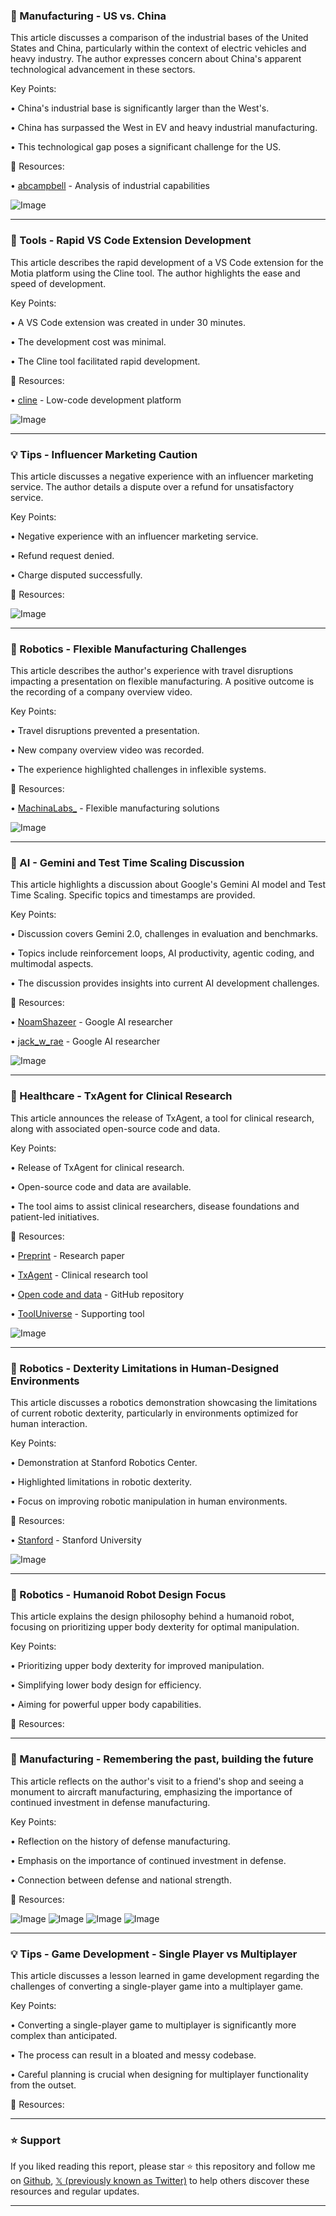 ### 🤖 Manufacturing - US vs. China

This article discusses a comparison of the industrial bases of the United States and China, particularly within the context of electric vehicles and heavy industry.  The author expresses concern about China's apparent technological advancement in these sectors.

Key Points:

• China's industrial base is significantly larger than the West's.


• China has surpassed the West in EV and heavy industrial manufacturing.


• This technological gap poses a significant challenge for the US.


🔗 Resources:

• [abcampbell](https://x.com/abcampbell) - Analysis of industrial capabilities


![Image](https://pbs.twimg.com/ext_tw_video_thumb/1901703460011102208/pu/img/0y-Dqb7QryScw1wx.jpg)

---
### 🚀 Tools - Rapid VS Code Extension Development

This article describes the rapid development of a VS Code extension for the Motia platform using the Cline tool.  The author highlights the ease and speed of development.

Key Points:

• A VS Code extension was created in under 30 minutes.


• The development cost was minimal.


• The Cline tool facilitated rapid development.


🔗 Resources:

• [cline](https://x.com/cline) - Low-code development platform


![Image](https://pbs.twimg.com/ext_tw_video_thumb/1901756369822224385/pu/img/XS2f5FbqSoCS7f2E.jpg)

---
### 💡 Tips - Influencer Marketing Caution

This article discusses a negative experience with an influencer marketing service. The author details a dispute over a refund for unsatisfactory service.

Key Points:

• Negative experience with an influencer marketing service.


• Refund request denied.


• Charge disputed successfully.


🔗 Resources:


![Image](https://pbs.twimg.com/media/GmRlB3QXwAAiRIZ?format=jpg&name=medium)

---
### 🤖 Robotics - Flexible Manufacturing Challenges

This article describes the author's experience with travel disruptions impacting a presentation on flexible manufacturing.  A positive outcome is the recording of a company overview video.

Key Points:

• Travel disruptions prevented a presentation.


• New company overview video was recorded.


• The experience highlighted challenges in inflexible systems.


🔗 Resources:

• [MachinaLabs_](https://x.com/MachinaLabs_) - Flexible manufacturing solutions


![Image](https://pbs.twimg.com/amplify_video_thumb/1901700651765420032/img/08yuaRfJgvy6TCAP.jpg)

---
### 🤖 AI - Gemini and Test Time Scaling Discussion

This article highlights a discussion about Google's Gemini AI model and Test Time Scaling.  Specific topics and timestamps are provided.

Key Points:

• Discussion covers Gemini 2.0, challenges in evaluation and benchmarks.


• Topics include reinforcement loops, AI productivity, agentic coding, and multimodal aspects.


• The discussion provides insights into current AI development challenges.


🔗 Resources:

• [NoamShazeer](https://x.com/NoamShazeer) - Google AI researcher


• [jack_w_rae](https://x.com/jack_w_rae) - Google AI researcher


![Image](https://pbs.twimg.com/media/GmRHNCuWwAAfPRa?format=jpg&name=small)

---
### 🤖 Healthcare - TxAgent for Clinical Research

This article announces the release of TxAgent, a tool for clinical research, along with associated open-source code and data.

Key Points:

• Release of TxAgent for clinical research.


• Open-source code and data are available.


• The tool aims to assist clinical researchers, disease foundations and patient-led initiatives.


🔗 Resources:

• [Preprint](https://arxiv.org/abs/2503.10970) - Research paper


• [TxAgent](https://zitniklab.hms.harvard.edu/TxAgent) - Clinical research tool


• [Open code and data](https://github.com/mims-harvard/TxAgent) - GitHub repository


• [ToolUniverse](https://github.com/mims-harvard/ToolUniverse) - Supporting tool


![Image](https://pbs.twimg.com/media/GmP1ZUNWQAAciA2?format=jpg&name=900x900)

---
### 🤖 Robotics - Dexterity Limitations in Human-Designed Environments

This article discusses a robotics demonstration showcasing the limitations of current robotic dexterity, particularly in environments optimized for human interaction.

Key Points:

• Demonstration at Stanford Robotics Center.


• Highlighted limitations in robotic dexterity.


• Focus on improving robotic manipulation in human environments.


🔗 Resources:

• [Stanford](https://x.com/Stanford) - Stanford University


![Image](https://pbs.twimg.com/media/GmNTH2_bYAAfcg2?format=jpg&name=small)

---
### 🤖 Robotics - Humanoid Robot Design Focus

This article explains the design philosophy behind a humanoid robot, focusing on prioritizing upper body dexterity for optimal manipulation.

Key Points:

• Prioritizing upper body dexterity for improved manipulation.


• Simplifying lower body design for efficiency.


• Aiming for powerful upper body capabilities.


🔗 Resources:


---
### 🤖 Manufacturing - Remembering the past, building the future

This article reflects on the author's visit to a friend's shop and seeing a monument to aircraft manufacturing, emphasizing the importance of continued investment in defense manufacturing.

Key Points:

• Reflection on the history of defense manufacturing.


• Emphasis on the importance of continued investment in defense.


• Connection between defense and national strength.


🔗 Resources:


![Image](https://pbs.twimg.com/media/GmQFVKFWEAECjHT?format=jpg&name=small)
![Image](https://pbs.twimg.com/media/GmQFVKxasAA9VoB?format=jpg&name=small)
![Image](https://pbs.twimg.com/media/GmQFVKub0AAxv1S?format=jpg&name=360x360)
![Image](https://pbs.twimg.com/media/GmQFVKqaEAI-R9h?format=jpg&name=360x360)

---
### 💡 Tips - Game Development - Single Player vs Multiplayer

This article discusses a lesson learned in game development regarding the challenges of converting a single-player game into a multiplayer game.

Key Points:

• Converting a single-player game to multiplayer is significantly more complex than anticipated.


• The process can result in a bloated and messy codebase.


• Careful planning is crucial when designing for multiplayer functionality from the outset.


🔗 Resources:


---

### ⭐️ Support

If you liked reading this report, please star ⭐️ this repository and follow me on [Github](https://github.com/Drix10), [𝕏 (previously known as Twitter)](https://x.com/DRIX_10_) to help others discover these resources and regular updates.

---